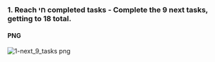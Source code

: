 ### 1. Reach חי completed tasks - Complete the 9 next tasks, getting to 18 total.

#### PNG
![1-next_9_tasks png](http://sitebeta.creativekarl.tech/wp-content/uploads/2022/07/1-next_9_tasks.png)
